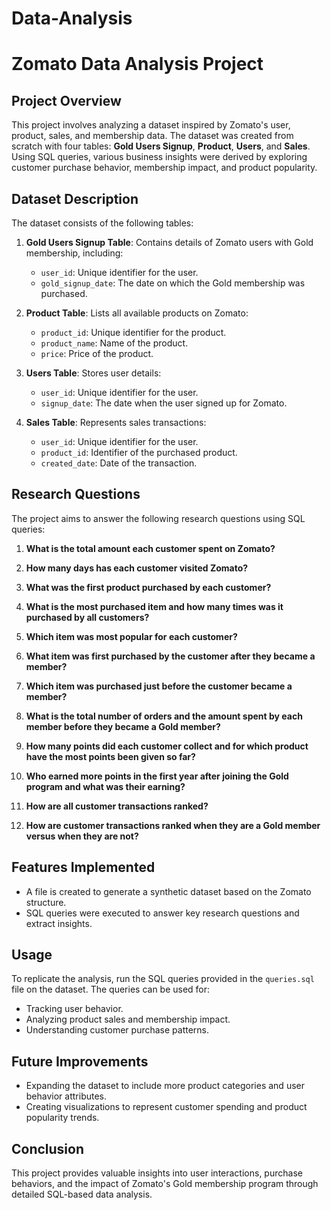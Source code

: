 # Data-Analysis

# Zomato Data Analysis Project

## Project Overview
This project involves analyzing a dataset inspired by Zomato's user, product, sales, and membership data. The dataset was created from scratch with four tables: **Gold Users Signup**, **Product**, **Users**, and **Sales**. Using SQL queries, various business insights were derived by exploring customer purchase behavior, membership impact, and product popularity.

## Dataset Description
The dataset consists of the following tables:

1. **Gold Users Signup Table**: Contains details of Zomato users with Gold membership, including:
   - `user_id`: Unique identifier for the user.
   - `gold_signup_date`: The date on which the Gold membership was purchased.

2. **Product Table**: Lists all available products on Zomato:
   - `product_id`: Unique identifier for the product.
   - `product_name`: Name of the product.
   - `price`: Price of the product.

3. **Users Table**: Stores user details:
   - `user_id`: Unique identifier for the user.
   - `signup_date`: The date when the user signed up for Zomato.

4. **Sales Table**: Represents sales transactions:
   - `user_id`: Unique identifier for the user.
   - `product_id`: Identifier of the purchased product.
   - `created_date`: Date of the transaction.

## Research Questions
The project aims to answer the following research questions using SQL queries:

1. **What is the total amount each customer spent on Zomato?**
   
2. **How many days has each customer visited Zomato?**
   
3. **What was the first product purchased by each customer?**
   
4. **What is the most purchased item and how many times was it purchased by all customers?**
   
5. **Which item was most popular for each customer?**
   
6. **What item was first purchased by the customer after they became a member?**
   
7. **Which item was purchased just before the customer became a member?**
   
8. **What is the total number of orders and the amount spent by each member before they became a Gold member?**
   
9. **How many points did each customer collect and for which product have the most points been given so far?**
   
10. **Who earned more points in the first year after joining the Gold program and what was their earning?**
   
11. **How are all customer transactions ranked?**
   
12. **How are customer transactions ranked when they are a Gold member versus when they are not?**

## Features Implemented
- A file is created to generate a synthetic dataset based on the Zomato structure.
- SQL queries were executed to answer key research questions and extract insights.

## Usage
To replicate the analysis, run the SQL queries provided in the `queries.sql` file on the dataset. The queries can be used for:
- Tracking user behavior.
- Analyzing product sales and membership impact.
- Understanding customer purchase patterns.

## Future Improvements
- Expanding the dataset to include more product categories and user behavior attributes.
- Creating visualizations to represent customer spending and product popularity trends.

## Conclusion
This project provides valuable insights into user interactions, purchase behaviors, and the impact of Zomato's Gold membership program through detailed SQL-based data analysis.
